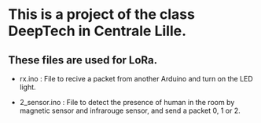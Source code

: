 # This is a project of the class DeepTech in Centrale Lille.

## These files are used for LoRa.

- rx.ino : File to recive a packet from another Arduino and turn on the LED light.

- 2_sensor.ino : File to detect the presence of human in the room by magnetic sensor and infrarouge sensor, and send a packet 0, 1 or 2.

